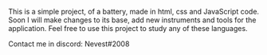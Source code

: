 This is a simple project, of a battery, made in html, css and JavaScript code. Soon I will make changes to its base, add new instruments and tools for the application. Feel free to use this project to study any of these languages.

Contact me in discord: Nevest#2008